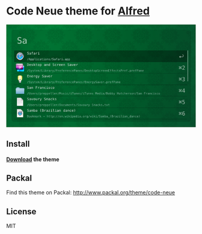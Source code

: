 # Code Neue theme for [Alfred](http://www.alfredapp.com/)

![](screenshot.png)


## Install

#### [Download](alfred://theme/searchForegroundColor=rgba(255,255,255,0.69)&resultSubtextFontSize=1&searchSelectionForegroundColor=rgba(0,0,0,1.00)&separatorColor=rgba(0,0,0,0.33)&resultSelectedBackgroundColor=rgba(0,0,0,0.33)&shortcutColor=rgba(255,255,255,0.64)&scrollbarColor=rgba(255,255,255,0.43)&imageStyle=4&resultSubtextFont=Menlo&background=rgba(0,0,0,0.13)&shortcutFontSize=3&searchFontSize=3&resultSubtextColor=rgba(243,248,255,0.55)&searchBackgroundColor=rgba(0,0,0,0.00)&name=Code%20neue&resultTextFontSize=1&resultSelectedSubtextColor=rgba(243,248,255,0.73)&shortcutSelectedColor=rgba(255,255,255,0.67)&widthSize=4&border=rgba(231,231,231,0.00)&resultTextFont=Menlo&resultTextColor=rgba(222,222,222,1.00)&cornerRoundness=0&searchFont=Menlo&searchPaddingSize=3&credits=Zander%20Martineau&searchSelectionBackgroundColor=rgba(181,213,255,1.00)&resultSelectedTextColor=rgba(255,255,255,0.87)&resultPaddingSize=4&shortcutFont=Menlo) the theme

## Packal
Find this theme on Packal: http://www.packal.org/theme/code-neue


## License

MIT

